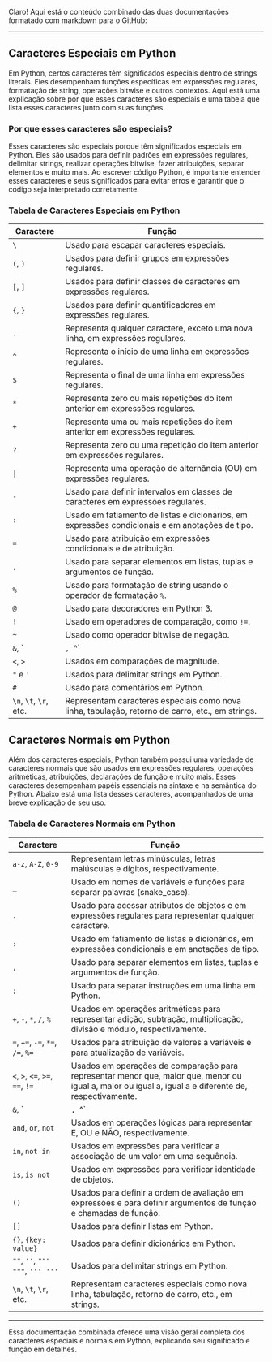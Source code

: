 Claro! Aqui está o conteúdo combinado das duas documentações formatado com markdown para o GitHub:

---

## Caracteres Especiais em Python

Em Python, certos caracteres têm significados especiais dentro de strings literais. Eles desempenham funções específicas em expressões regulares, formatação de string, operações bitwise e outros contextos. Aqui está uma explicação sobre por que esses caracteres são especiais e uma tabela que lista esses caracteres junto com suas funções.

### Por que esses caracteres são especiais?

Esses caracteres são especiais porque têm significados especiais em Python. Eles são usados para definir padrões em expressões regulares, delimitar strings, realizar operações bitwise, fazer atribuições, separar elementos e muito mais. Ao escrever código Python, é importante entender esses caracteres e seus significados para evitar erros e garantir que o código seja interpretado corretamente.

### Tabela de Caracteres Especiais em Python

| Caractere | Função                                                                                         |
|-----------|------------------------------------------------------------------------------------------------|
| `\`       | Usado para escapar caracteres especiais.                                                     |
| `(`, `)`  | Usados para definir grupos em expressões regulares.                                            |
| `[`, `]`  | Usados para definir classes de caracteres em expressões regulares.                             |
| `{`, `}`  | Usados para definir quantificadores em expressões regulares.                                    |
| `.`       | Representa qualquer caractere, exceto uma nova linha, em expressões regulares.                 |
| `^`       | Representa o início de uma linha em expressões regulares.                                      |
| `$`       | Representa o final de uma linha em expressões regulares.                                       |
| `*`       | Representa zero ou mais repetições do item anterior em expressões regulares.                    |
| `+`       | Representa uma ou mais repetições do item anterior em expressões regulares.                    |
| `?`       | Representa zero ou uma repetição do item anterior em expressões regulares.                     |
| `\|`      | Representa uma operação de alternância (OU) em expressões regulares.                            |
| `-`       | Usado para definir intervalos em classes de caracteres em expressões regulares.                 |
| `:`       | Usado em fatiamento de listas e dicionários, em expressões condicionais e em anotações de tipo. |
| `=`       | Usado para atribuição em expressões condicionais e de atribuição.                               |
| `,`       | Usado para separar elementos em listas, tuplas e argumentos de função.                          |
| `%`       | Usado para formatação de string usando o operador de formatação `%`.                            |
| `@`       | Usado para decoradores em Python 3.                                                            |
| `!`       | Usado em operadores de comparação, como `!=`.                                                  |
| `~`       | Usado como operador bitwise de negação.                                                        |
| `&`, `|`, `^` | Usados como operadores bitwise de E, OU e OU exclusivo, respectivamente.                    |
| `<`, `>`  | Usados em comparações de magnitude.                                                            |
| `"` e `'` | Usados para delimitar strings em Python.                                                        |
| `#`       | Usado para comentários em Python.                                                               |
| `\n`, `\t`, `\r`, etc. | Representam caracteres especiais como nova linha, tabulação, retorno de carro, etc., em strings. |

## Caracteres Normais em Python

Além dos caracteres especiais, Python também possui uma variedade de caracteres normais que são usados em expressões regulares, operações aritméticas, atribuições, declarações de função e muito mais. Esses caracteres desempenham papéis essenciais na sintaxe e na semântica do Python. Abaixo está uma lista desses caracteres, acompanhados de uma breve explicação de seu uso.

### Tabela de Caracteres Normais em Python

| Caractere | Função                                                                                            |
|-----------|---------------------------------------------------------------------------------------------------|
| `a-z`, `A-Z`, `0-9` | Representam letras minúsculas, letras maiúsculas e dígitos, respectivamente.                    |
| `_`       | Usado em nomes de variáveis e funções para separar palavras (snake_case).                         |
| `.`       | Usado para acessar atributos de objetos e em expressões regulares para representar qualquer caractere. |
| `:`       | Usado em fatiamento de listas e dicionários, em expressões condicionais e em anotações de tipo.  |
| `,`       | Usado para separar elementos em listas, tuplas e argumentos de função.                           |
| `;`       | Usado para separar instruções em uma linha em Python.                                             |
| `+`, `-`, `*`, `/`, `%` | Usados em operações aritméticas para representar adição, subtração, multiplicação, divisão e módulo, respectivamente. |
| `=`, `+=`, `-=`, `*=`, `/=`, `%=` | Usados para atribuição de valores a variáveis e para atualização de variáveis. |
| `<`, `>`, `<=`, `>=`, `==`, `!=` | Usados em operações de comparação para representar menor que, maior que, menor ou igual a, maior ou igual a, igual a e diferente de, respectivamente. |
| `&`, `|`, `^` | Usados em operações bitwise para representar E, OU e OU exclusivo, respectivamente.               |
| `and`, `or`, `not` | Usados em operações lógicas para representar E, OU e NÃO, respectivamente.                      |
| `in`, `not in` | Usados em expressões para verificar a associação de um valor em uma sequência.                     |
| `is`, `is not` | Usados em expressões para verificar identidade de objetos.                                         |
| `()`      | Usados para definir a ordem de avaliação em expressões e para definir argumentos de função e chamadas de função. |
| `[]`      | Usados para definir listas em Python.                                                              |
| `{}`, `{key: value}` | Usados para definir dicionários em Python.                                                          |
| `""`, `''`, `""" """`, `''' '''` | Usados para delimitar strings em Python.                                                            |
| `\n`, `\t`, `\r`, etc. | Representam caracteres especiais como nova linha, tabulação, retorno de carro, etc., em strings. |

---

Essa documentação combinada oferece uma visão geral completa dos caracteres especiais e normais em Python, explicando seu significado e função em detalhes.
